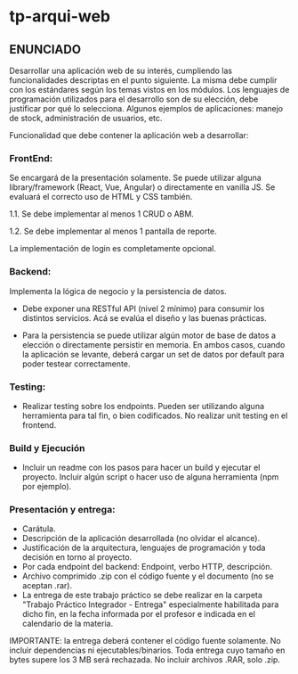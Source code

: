# tp-arqui-web

## ENUNCIADO
Desarrollar una aplicación web de su interés, cumpliendo las funcionalidades descriptas en el punto siguiente. La misma debe cumplir con los estándares según los temas vistos en los módulos. Los lenguajes de programación utilizados para el desarrollo son de su elección, debe justificar por qué lo selecciona. Algunos ejemplos de aplicaciones: manejo de stock, administración de usuarios, etc.



Funcionalidad que debe contener la aplicación web a desarrollar:

### FrontEnd:

Se encargará de la presentación solamente. Se puede utilizar alguna library/framework (React, Vue, Angular) o directamente en vanilla JS. Se evaluará el correcto uso de HTML y CSS también.

1.1. Se debe implementar al menos 1 CRUD o ABM.

1.2. Se debe implementar al menos 1 pantalla de reporte.

La implementación de login es completamente opcional.



### Backend:

Implementa la lógica de negocio y la persistencia de datos.  

- Debe exponer una RESTful API (nivel 2 mínimo) para consumir los distintos servicios. Acá se evalúa el diseño y las buenas prácticas.

- Para la persistencia se puede utilizar algún motor de base de datos a elección o directamente persistir en memoria. En ambos casos, cuando la aplicación se levante, deberá cargar un set de datos por default para poder testear correctamente.



### Testing:

- Realizar testing sobre los endpoints. Pueden ser utilizando alguna herramienta para tal fin, o bien codificados. No realizar unit testing en el frontend.



### Build y Ejecución

- Incluir un readme con los pasos para hacer un build y ejecutar el proyecto. Incluir algún script o hacer uso de alguna herramienta (npm por ejemplo).



### Presentación y entrega:

- Carátula.
- Descripción de la aplicación desarrollada (no olvidar el alcance). 
- Justificación de la arquitectura, lenguajes de programación y toda decisión en torno al proyecto.
- Por cada endpoint del backend: Endpoint, verbo HTTP, descripción.
- Archivo comprimido .zip con el código fuente y el documento (no se aceptan .rar).
- La entrega de este trabajo práctico se debe realizar en la carpeta "Trabajo Práctico Integrador - Entrega" especialmente habilitada para dicho fin, en la fecha informada por el profesor e indicada en el calendario de la materia. 



IMPORTANTE: la entrega deberá contener el código fuente solamente. No incluir dependencias ni ejecutables/binarios. Toda entrega cuyo tamaño en bytes supere los 3 MB será rechazada. No incluir archivos .RAR, solo .zip.

